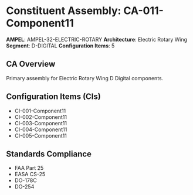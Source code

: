 # Constituent Assembly: CA-011-Component11

**AMPEL**: AMPEL-32-ELECTRIC-ROTARY
**Architecture**: Electric Rotary Wing
**Segment**: D-DIGITAL
**Configuration Items**: 5

## CA Overview
Primary assembly for Electric Rotary Wing D Digital components.

## Configuration Items (CIs)
- CI-001-Component11
- CI-002-Component11
- CI-003-Component11
- CI-004-Component11
- CI-005-Component11

## Standards Compliance
- FAA Part 25
- EASA CS-25
- DO-178C
- DO-254

